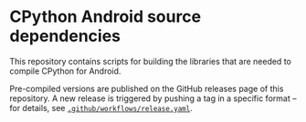 # CPython Android source dependencies
 
This repository contains scripts for building the libraries that are needed to compile
CPython for Android.

Pre-compiled versions are published on the GitHub releases page of this repository. A
new release is triggered by pushing a tag in a specific format – for details, see
[`.github/workflows/release.yaml`](https://github.com/beeware/cpython-android-source-deps/blob/main/.github/workflows/release.yaml).
